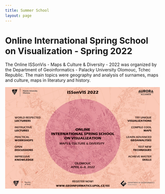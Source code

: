 ```yaml
---
title: Summer School
layout: page
---
```


# Online International Spring School on Visualization - Spring 2022

The Online ISSonVis - Maps & Culture & Diversity - 2022 was organized by the Department of Geoinformatics - Palacky University Olomouc, Tchec Republic. 
The main topics were geography and analysis of surnames, maps and culture, maps in literatury and history.

![spring school](./assets/images/iss_vis.png)